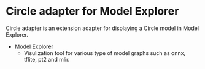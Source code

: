 # Circle adapter for Model Explorer

Circle adapter is an extension adapter for displaying a Circle model in Model Explorer.

* [Model Explorer](https://github.com/google-ai-edge/model-explorer)
  * Visulization tool for various type of model graphs such as onnx, tflite, pt2 and mlir.

